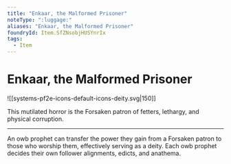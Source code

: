 ```yaml
---
title: "Enkaar, the Malformed Prisoner"
noteType: ":luggage:"
aliases: "Enkaar, the Malformed Prisoner"
foundryId: Item.SfZNsobjHUSYnrIx
tags:
  - Item
---
```


# Enkaar, the Malformed Prisoner
![[systems-pf2e-icons-default-icons-deity.svg|150]]

This mutilated horror is the Forsaken patron of fetters, lethargy, and physical corruption.

* * *

An owb prophet can transfer the power they gain from a Forsaken patron to those who worship them, effectively serving as a deity. Each owb prophet decides their own follower alignments, edicts, and anathema.
